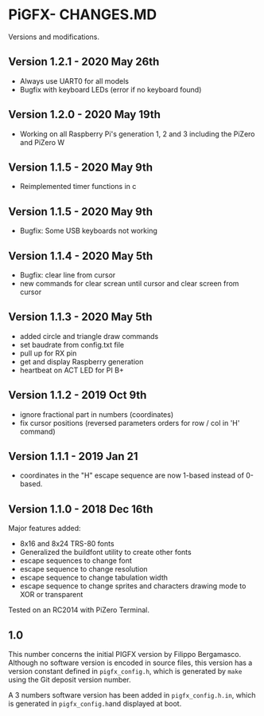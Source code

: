 # PiGFX- CHANGES.MD

Versions and modifications.

## Version 1.2.1 - 2020 May 26th

* Always use UART0 for all models
* Bugfix with keyboard LEDs (error if no keyboard found)

## Version 1.2.0 - 2020 May 19th

* Working on all Raspberry Pi's generation 1, 2 and 3 including the PiZero and PiZero W

## Version 1.1.5 - 2020 May 9th

* Reimplemented timer functions in c

## Version 1.1.5 - 2020 May 9th

* Bugfix: Some USB keyboards not working

## Version 1.1.4 - 2020 May 5th

* Bugfix: clear line from cursor
* new commands for clear screan until cursor and clear screen from cursor

## Version 1.1.3 - 2020 May 5th

* added circle and triangle draw commands
* set baudrate from config.txt file
* pull up for RX pin
* get and display Raspberry generation
* heartbeat on ACT LED for PI B+

## Version 1.1.2 - 2019 Oct 9th

* ignore fractional part in numbers (coordinates)
* fix cursor positions (reversed parameters orders for row / col in 'H' command)

## Version 1.1.1 - 2019 Jan 21

* coordinates in the "H" escape sequence are now 1-based instead of 0-based.

## Version 1.1.0 - 2018 Dec 16th

Major features added:

+ 8x16 and 8x24 TRS-80 fonts
+ Generalized the buildfont utility to create other fonts
+ escape sequences to change font
+ escape sequence to change resolution
+ escape sequence to change tabulation width
+ escape sequence to change sprites and characters drawing mode to XOR or transparent

Tested on an RC2014 with PiZero Terminal.

## 1.0

This number concerns the initial PIGFX version by Filippo Bergamasco. Although no software version is encoded in source files, 
this version has a version constant defined in `pigfx_config.h`, which is generated by `make` using the Git deposit version number.

A 3 numbers software version has been added in `pigfx_config.h.in`, which is generated in `pigfx_config.h`and displayed at boot.

